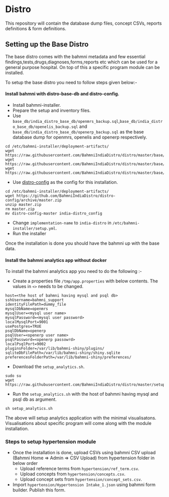 # Distro
This repository will contain the database dump files, concept CSVs, reports definitions &amp; form definitions.

## Setting up the Base Distro
The base distro comes with the bahmni metadata and few essential findings,tests,drugs,diagnoses,forms,reports etc which can be used for a general purpose hospital. On top of this a specific program module can be installed.

To setup the base distro you need to follow steps given below:-
#### Install bahmni with distro-base-db and distro-config.
* Install bahmni-installer.
* Prepare the setup and inventory files.
* Use `base_db/india_distro_base_db/openmrs_backup.sql`,`base_db/india_distro_base_db/openelis_backup.sql` and `base_db/india_distro_base_db/openerp_backup.sql` as the base database dump for openmrs, openelis and openerp respectively.
```
cd /etc/bahmni-installer/deployment-artifacts/
wget https://raw.githubusercontent.com/BahmniIndiaDistro/distro/master/base/india_distro_base_db/openmrs_backup.sql
wget https://raw.githubusercontent.com/BahmniIndiaDistro/distro/master/base/india_distro_base_db/openelis_backup.sql
wget https://raw.githubusercontent.com/BahmniIndiaDistro/distro/master/base/india_distro_base_db/openerp_backup.sql
```
* Use [distro-config](https://github.com/BahmniIndiaDistro/distro-config) as the config for this installation.
```
cd /etc/bahmni-installer/deployment-artifacts/
wget https://github.com/BahmniIndiaDistro/distro-config/archive/master.zip
unzip master.zip
rm master.zip
mv distro-config-master india-distro_config
```
* Change `implementation-name` to `india-distro` in `/etc/bahmni-installer/setup.yml`.
* Run the installer

Once the installation is done you should have the bahmni up with the base data.

#### Install the bahmni analytics app without docker
To install the bahmni analytics app you need to do the following :-

* Create a properties file `/tmp/app.properties` with below contents. The values in `<>` needs to be changed.
```
host=<the host of bahmni having mysql and psql db>
sshUsername=bahmni_support
identityFilePath=dummy_file
mysqlDbName=openmrs
mysqlUser=<mysql user name>
mysqlPassword=<mysql user password>
localMysqlPort=9001
usePostgres=TRUE
psqlDbName=openerp
psqlUser=<openerp user name>
psqlPassword=<openerp passowrd>
localPsqlPort=9002
pluginsFolder=/var/lib/bahmni-shiny/plugins/
sqliteDbFilePath=/var/lib/bahmni-shiny/shiny.sqlite
preferencesFolderPath=/var/lib/bahmni-shiny/preferences/
```
* Download the `setup_analytics.sh`.

```
sudo su
wget https://raw.githubusercontent.com/BahmniIndiaDistro/distro/master/setup_analytics.sh
```

* Run the `setup_analytics.sh` with the host of bahmni having mysql and psql db as argument.

```
sh setup_analytics.sh
```

The above will setup analytics application with the minimal visualisatons. Visualisations about specific program will come along with the module installation.

### Steps to setup hypertension module
* Once the installation is done, upload CSVs using bahmni CSV upload (Bahmni Home => Admin => CSV Upload) from hypertension folder in below order
    * Upload reference terms from `hypertension/ref_term.csv`.
    * Upload concepts from `hypertension/concepts.csv`.
    * Upload concept sets from `hypertension/concept_sets.csv`.
* Import `hypertension/Hypertension Intake_1.json` using bahmni form builder. Publish this form.


